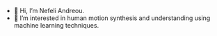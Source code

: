 - 👋 Hi, I’m Nefeli Andreou.
- 👀 I’m interested in human motion synthesis and understanding using machine learning techniques.

<!---
nefeliand/nefeliand is a ✨ special ✨ repository because its `README.md` (this file) appears on your GitHub profile.
You can click the Preview link to take a look at your changes.
--->
